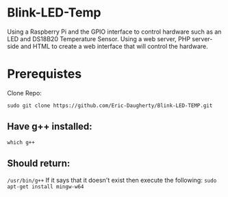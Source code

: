 # **Blink-LED-Temp**
Using a Raspberry Pi and the GPIO interface to control hardware such as an LED and DS18B20 Temperature Sensor. Using a web server, PHP server-side and HTML to create a web interface that will control the hardware.
# **Prerequistes** 
Clone Repo:
```
sudo git clone https://github.com/Eric-Daugherty/Blink-LED-TEMP.git
```
## Have g++ installed:
```which g++```
 ## Should return:
```/usr/bin/g++```
If it says that it doesn't exist then execute the following:
```sudo apt-get install mingw-w64 ```
